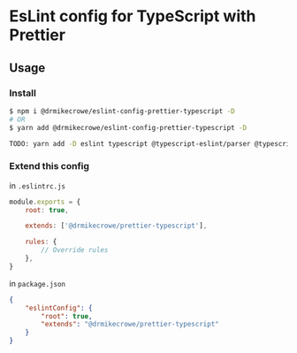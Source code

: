 # EsLint config for TypeScript with Prettier

## Usage

### Install

```bash
$ npm i @drmikecrowe/eslint-config-prettier-typescript -D
# OR
$ yarn add @drmikecrowe/eslint-config-prettier-typescript -D

TODO: yarn add -D eslint typescript @typescript-eslint/parser @typescript-eslint/eslint-plugin
```

### Extend this config

in `.eslintrc.js`

```js
module.exports = {
    root: true,

    extends: ['@drmikecrowe/prettier-typescript'],

    rules: {
        // Override rules
    },
}
```

in `package.json`

```json
{
    "eslintConfig": {
        "root": true,
        "extends": "@drmikecrowe/prettier-typescript"
    }
}
```
